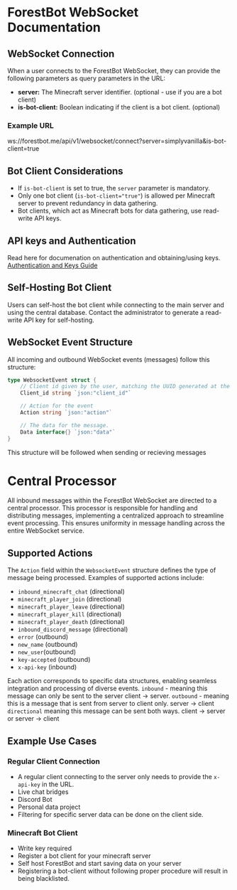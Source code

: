 # ForestBot WebSocket Documentation

## WebSocket Connection

When a user connects to the ForestBot WebSocket, they can provide the following parameters as query parameters in the URL:

- **server:** The Minecraft server identifier. (optional - use if you are a bot client)
- **is-bot-client:** Boolean indicating if the client is a bot client. (optional)

### Example URL

ws://forestbot.me/api/v1/websocket/connect?server=simplyvanilla&is-bot-client=true


## Bot Client Considerations

- If `is-bot-client` is set to true, the `server` parameter is mandatory.
- Only one bot client (`is-bot-client="true"`) is allowed per Minecraft server to prevent redundancy in data gathering.
- Bot clients, which act as Minecraft bots for data gathering, use read-write API keys.

## API keys and Authentication
Read here for documenation on authentication and obtaining/using keys.
[Authentication and Keys Guide](/keyservice/readme.md)


## Self-Hosting Bot Client

Users can self-host the bot client while connecting to the main server and using the central database. Contact the administrator to generate a read-write API key for self-hosting.

## WebSocket Event Structure

All incoming and outbound WebSocket events (messages) follow this structure:

```go
type WebsocketEvent struct {
    // Client id given by the user, matching the UUID generated at the start of their session.
    Client_id string `json:"client_id"`

    // Action for the event
    Action string `json:"action"`

    // The data for the message.
    Data interface{} `json:"data"`
}
```
This structure will be followed when sending or recieving messages

# Central Processor

All inbound messages within the ForestBot WebSocket are directed to a central processor. This processor is responsible for handling and distributing messages, implementing a centralized approach to streamline event processing. This ensures uniformity in message handling across the entire WebSocket service.

## Supported Actions

The `Action` field within the `WebsocketEvent` structure defines the type of message being processed. Examples of supported actions include:

- `inbound_minecraft_chat` (directional)
- `minecraft_player_join` (directional)
- `minecraft_player_leave` (directional)
- `minecraft_player_kill` (directional)
- `minecraft_player_death` (directional)
- `inbound_discord_message` (directional)
- `error` (outbound)
- `new_name` (outbound)
- `new_user`(outbound)
- `key-accepted` (outbound)
- `x-api-key` (inbound)

Each action corresponds to specific data structures, enabling seamless integration and processing of diverse events.
`inbound` - meaning this message can only be sent to the server client -> server.
`outbound` - meaning this is a message that is sent from server to client only. server -> client
`directional` meaning this message can be sent both ways. client -> server or server -> client

## Example Use Cases

### Regular Client Connection

- A regular client connecting to the server only needs to provide the `x-api-key` in the URL.
- Live chat bridges
- Discord Bot
- Personal data project
- Filtering for specific server data can be done on the client side.

### Minecraft Bot Client

- Write key required
- Register a bot client for your minecraft server
- Self host ForestBot and start saving data on your server
- Registering a bot-client without following proper procedure will result in being blacklisted.